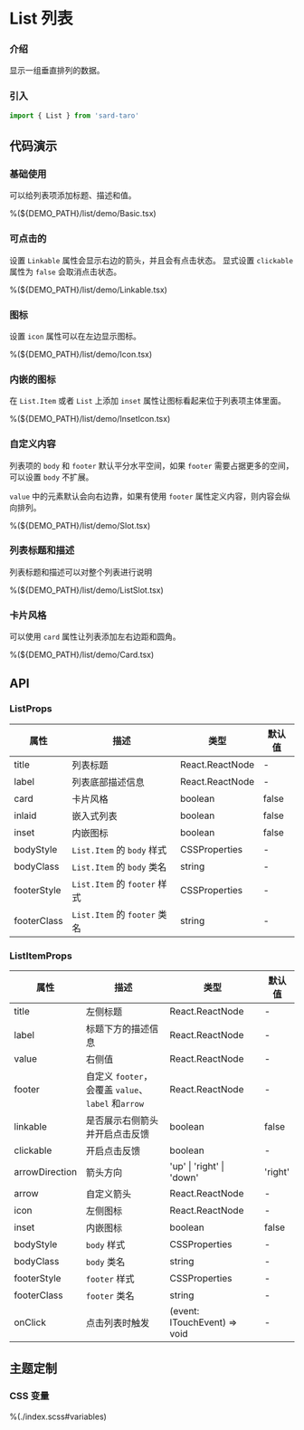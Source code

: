 # List 列表

### 介绍

显示一组垂直排列的数据。

### 引入

```ts
import { List } from 'sard-taro'
```

## 代码演示

### 基础使用

可以给列表项添加标题、描述和值。

%(${DEMO_PATH}/list/demo/Basic.tsx)

### 可点击的

设置 `Linkable` 属性会显示右边的箭头，并且会有点击状态。
显式设置 `clickable` 属性为 `false` 会取消点击状态。

%(${DEMO_PATH}/list/demo/Linkable.tsx)

### 图标

设置 `icon` 属性可以在左边显示图标。

%(${DEMO_PATH}/list/demo/Icon.tsx)

### 内嵌的图标

在 `List.Item` 或者 `List` 上添加 `inset` 属性让图标看起来位于列表项主体里面。

%(${DEMO_PATH}/list/demo/InsetIcon.tsx)

### 自定义内容

列表项的 `body` 和 `footer` 默认平分水平空间，如果 `footer` 需要占据更多的空间，可以设置 `body` 不扩展。

`value` 中的元素默认会向右边靠，如果有使用 `footer` 属性定义内容，则内容会纵向排列。

%(${DEMO_PATH}/list/demo/Slot.tsx)

### 列表标题和描述

列表标题和描述可以对整个列表进行说明

%(${DEMO_PATH}/list/demo/ListSlot.tsx)

### 卡片风格

可以使用 `card` 属性让列表添加左右边距和圆角。

%(${DEMO_PATH}/list/demo/Card.tsx)

## API

### ListProps

| 属性        | 描述                         | 类型            | 默认值 |
| ----------- | ---------------------------- | --------------- | ------ |
| title       | 列表标题                     | React.ReactNode | -      |
| label       | 列表底部描述信息             | React.ReactNode | -      |
| card        | 卡片风格                     | boolean         | false  |
| inlaid      | 嵌入式列表                   | boolean         | false  |
| inset       | 内嵌图标                     | boolean         | false  |
| bodyStyle   | `List.Item` 的 `body` 样式   | CSSProperties   | -      |
| bodyClass   | `List.Item` 的 `body` 类名   | string          | -      |
| footerStyle | `List.Item` 的 `footer` 样式 | CSSProperties   | -      |
| footerClass | `List.Item` 的 `footer` 类名 | string          | -      |

### ListItemProps

| 属性           | 描述                                               | 类型                         | 默认值  |
| -------------- | -------------------------------------------------- | ---------------------------- | ------- |
| title          | 左侧标题                                           | React.ReactNode              | -       |
| label          | 标题下方的描述信息                                 | React.ReactNode              | -       |
| value          | 右侧值                                             | React.ReactNode              | -       |
| footer         | 自定义 `footer`，会覆盖 `value`、`label` 和`arrow` | React.ReactNode              | -       |
| linkable       | 是否展示右侧箭头并开启点击反馈                     | boolean                      | false   |
| clickable      | 开启点击反馈                                       | boolean                      | -       |
| arrowDirection | 箭头方向                                           | 'up' \| 'right' \| 'down'    | 'right' |
| arrow          | 自定义箭头                                         | React.ReactNode              | -       |
| icon           | 左侧图标                                           | React.ReactNode              | -       |
| inset          | 内嵌图标                                           | boolean                      | false   |
| bodyStyle      | `body` 样式                                        | CSSProperties                | -       |
| bodyClass      | `body` 类名                                        | string                       | -       |
| footerStyle    | `footer` 样式                                      | CSSProperties                | -       |
| footerClass    | `footer` 类名                                      | string                       | -       |
| onClick        | 点击列表时触发                                     | (event: ITouchEvent) => void | -       |

## 主题定制

### CSS 变量

%(./index.scss#variables)

